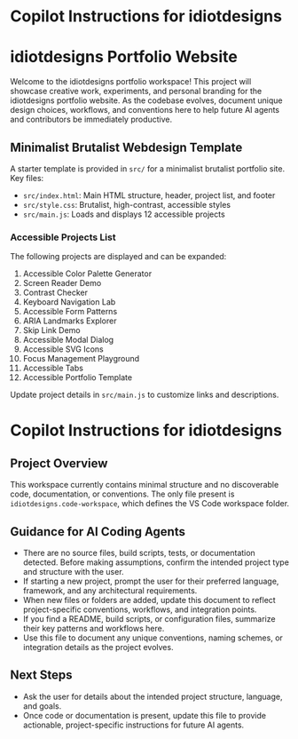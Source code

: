 # Copilot Instructions for idiotdesigns

# idiotdesigns Portfolio Website

Welcome to the idiotdesigns portfolio workspace! This project will showcase creative work, experiments, and personal branding for the idiotdesigns portfolio website. As the codebase evolves, document unique design choices, workflows, and conventions here to help future AI agents and contributors be immediately productive.

## Minimalist Brutalist Webdesign Template

A starter template is provided in `src/` for a minimalist brutalist portfolio site. Key files:
- `src/index.html`: Main HTML structure, header, project list, and footer
- `src/style.css`: Brutalist, high-contrast, accessible styles
- `src/main.js`: Loads and displays 12 accessible projects

### Accessible Projects List
The following projects are displayed and can be expanded:
1. Accessible Color Palette Generator
2. Screen Reader Demo
3. Contrast Checker
4. Keyboard Navigation Lab
5. Accessible Form Patterns
6. ARIA Landmarks Explorer
7. Skip Link Demo
8. Accessible Modal Dialog
9. Accessible SVG Icons
10. Focus Management Playground
11. Accessible Tabs
12. Accessible Portfolio Template

Update project details in `src/main.js` to customize links and descriptions.

# Copilot Instructions for idiotdesigns

## Project Overview
This workspace currently contains minimal structure and no discoverable code, documentation, or conventions. The only file present is `idiotdesigns.code-workspace`, which defines the VS Code workspace folder.

## Guidance for AI Coding Agents
- There are no source files, build scripts, tests, or documentation detected. Before making assumptions, confirm the intended project type and structure with the user.
- If starting a new project, prompt the user for their preferred language, framework, and any architectural requirements.
- When new files or folders are added, update this document to reflect project-specific conventions, workflows, and integration points.
- If you find a README, build scripts, or configuration files, summarize their key patterns and workflows here.
- Use this file to document any unique conventions, naming schemes, or integration details as the project evolves.

## Next Steps
- Ask the user for details about the intended project structure, language, and goals.
- Once code or documentation is present, update this file to provide actionable, project-specific instructions for future AI agents.
